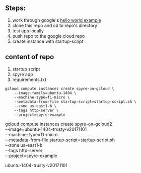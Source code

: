 Steps:
---

1. work through google's [hello world example](https://cloud.google.com/python/getting-started/hello-world#deploy_and_run_hello_world_on_app_engine)
2. clone this repo and cd to repo's directory
3. test app locally
4. push repo to the google cloud repo
5. create instance with startup-script


## content of repo
1. startup script
2. spyre app
3. requirements.txt


```
gcloud compute instances create spyre-on-gcloud \
    --image-family=ubuntu-1404 \
    --machine-type=f1-micro \
    --metadata-from-file startup-script=startup-script.sh \
    --zone us-east1-b \
    --tags http-server \
    --project=spyre-example
```

gcloud compute instances create spyre-on-gcloud2 \
    --image=ubuntu-1404-trusty-v20171101 \
    --machine-type=f1-micro \
    --metadata-from-file startup-script=startup-script.sh \
    --zone us-east1-b \
    --tags http-server \
    --project=spyre-example

ubuntu-1404-trusty-v20171101
